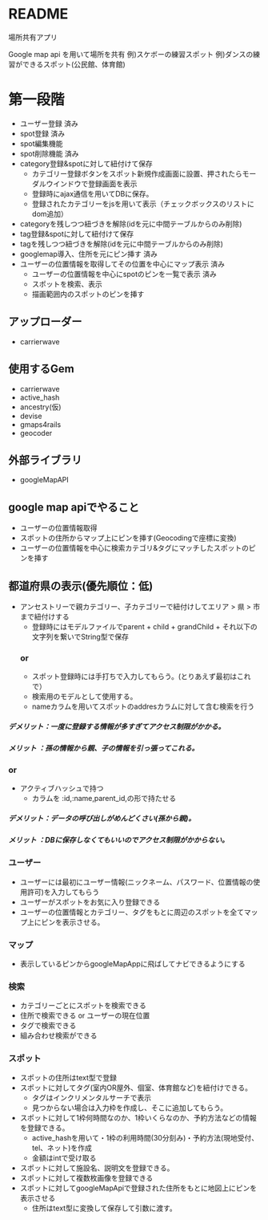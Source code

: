 # README


場所共有アプリ

Google map api を用いて場所を共有
例)スケボーの練習スポット
例)ダンスの練習ができるスポット(公民館、体育館)

# 第一段階
- ユーザー登録 済み
- spot登録 済み
- spot編集機能
- spot削除機能 済み
- category登録&spotに対して紐付けて保存
    - カテゴリー登録ボタンをスポット新規作成画面に設置、押されたらモーダルウインドウで登録画面を表示
    - 登録時にajax通信を用いてDBに保存。
    - 登録されたカテゴリーをjsを用いて表示（チェックボックスのリストにdom追加）
- categoryを残しつつ紐づきを解除(idを元に中間テーブルからのみ削除)
- tag登録&spotに対して紐付けて保存
- tagを残しつつ紐づきを解除(idを元に中間テーブルからのみ削除)
- googlemap導入、住所を元にピン挿す 済み
- ユーザーの位置情報を取得してその位置を中心にマップ表示 済み
    - ユーザーの位置情報を中心にspotのピンを一覧で表示 済み
    - スポットを検索、表示
    - 描画範囲内のスポットのピンを挿す

## アップローダー
- carrierwave

## 使用するGem
- carrierwave
- active_hash
- ancestry(仮)
- devise
- gmaps4rails
- geocoder

## 外部ライブラリ
- googleMapAPI


## google map apiでやること
- ユーザーの位置情報取得
- スポットの住所からマップ上にピンを挿す(Geocodingで座標に変換)
- ユーザーの位置情報を中心に検索カテゴリ&タグにマッチしたスポットのピンを挿す

## 都道府県の表示(優先順位：低)
- アンセストリーで親カテゴリー、子カテゴリーで紐付けしてエリア > 県 > 市まで紐付けする
  - 登録時にはモデルファイルでparent + child + grandChild + それ以下の文字列を繋いでString型で保存
  ### or
  - スポット登録時には手打ちで入力してもらう。(とりあえず最初はこれで）
  - 検索用のモデルとして使用する。
  - nameカラムを用いてスポットのaddresカラムに対して含む検索を行う

##### デメリット：一度に登録する情報が多すぎてアクセス制限がかかる。
##### メリット  ：孫の情報から親、子の情報を引っ張ってこれる。
### or
- アクティブハッシュで持つ
  - カラムを :id,:name,parent_id,の形で持たせる
##### デメリット：データの呼び出しがめんどくさい(孫から親)。
##### メリット  ：DBに保存しなくてもいいのでアクセス制限がかからない。

### ユーザー
- ユーザーには最初にユーザー情報(ニックネーム、パスワード、位置情報の使用許可)を入力してもらう
- ユーザーがスポットをお気に入り登録できる
- ユーザーの位置情報とカテゴリー、タグをもとに周辺のスポットを全てマップ上にピンを表示させる。

### マップ
- 表示しているピンからgoogleMapAppに飛ばしてナビできるようにする

### 検索
- カテゴリーごとにスポットを検索できる
- 住所で検索できる or ユーザーの現在位置
- タグで検索できる
- 組み合わせ検索ができる

### スポット
- スポットの住所はtext型で登録
- スポットに対してタグ(室内OR屋外、個室、体育館など)を紐付けできる。
  - タグはインクリメンタルサーチで表示
  - 見つからない場合は入力枠を作成し、そこに追加してもらう。
- スポットに対して1枠何時間なのか、1枠いくらなのか、予約方法などの情報を登録できる。
  - active_hashを用いて・1枠の利用時間(30分刻み)・予約方法(現地受付、tel、ネット)を作成
  - 金額はintで受け取る
- スポットに対して施設名、説明文を登録できる。
- スポットに対して複数枚画像を登録できる
- スポットに対してgoogleMapApiで登録された住所をもとに地図上にピンを表示させる
  - 住所はtext型に変換して保存して引数に渡す。